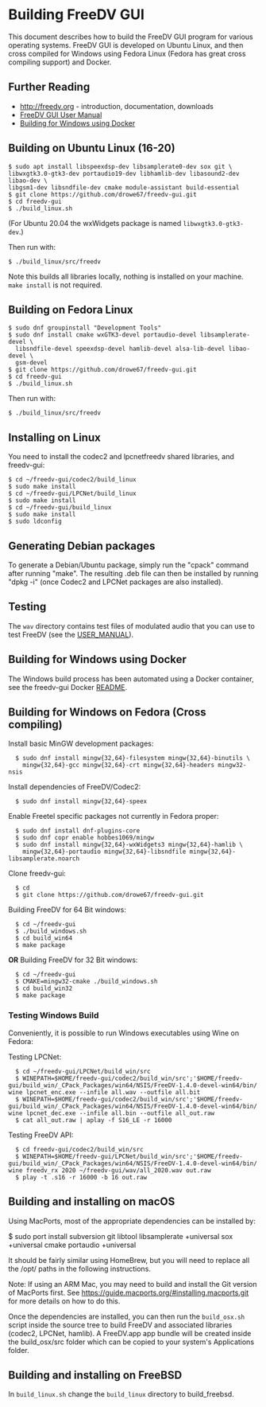  # Building FreeDV GUI

This document describes how to build the FreeDV GUI program for various operating systems.  FreeDV GUI is developed on Ubuntu Linux, and then cross compiled for Windows using Fedora Linux (Fedora has great cross compiling support) and Docker.

## Further Reading

  * http://freedv.org - introduction, documentation, downloads
  * [FreeDV GUI User Manual](USER_MANUAL.md)
  * [Building for Windows using Docker](docker/README_docker.md)
  
## Building on Ubuntu Linux (16-20)
  ```
  $ sudo apt install libspeexdsp-dev libsamplerate0-dev sox git \
  libwxgtk3.0-gtk3-dev portaudio19-dev libhamlib-dev libasound2-dev libao-dev \
  libgsm1-dev libsndfile-dev cmake module-assistant build-essential
  $ git clone https://github.com/drowe67/freedv-gui.git
  $ cd freedv-gui
  $ ./build_linux.sh
  ```
  (For Ubuntu 20.04 the wxWidgets package is named `libwxgtk3.0-gtk3-dev`.)
  
  Then run with:
  ```
  $ ./build_linux/src/freedv
  ```
  
  Note this builds all libraries locally, nothing is installed on your machine.  ```make install``` is not required.

## Building on Fedora Linux
  ```
  $ sudo dnf groupinstall "Development Tools"
  $ sudo dnf install cmake wxGTK3-devel portaudio-devel libsamplerate-devel \
    libsndfile-devel speexdsp-devel hamlib-devel alsa-lib-devel libao-devel \
    gsm-devel
  $ git clone https://github.com/drowe67/freedv-gui.git
  $ cd freedv-gui
  $ ./build_linux.sh
  ```
  Then run with:
  ```
  $ ./build_linux/src/freedv
  ```

## Installing on Linux

You need to install the codec2 and lpcnetfreedv shared libraries, and freedv-gui:
  ```
  $ cd ~/freedv-gui/codec2/build_linux
  $ sudo make install
  $ cd ~/freedv-gui/LPCNet/build_linux
  $ sudo make install
  $ cd ~/freedv-gui/build_linux
  $ sudo make install
  $ sudo ldconfig
  ```
 
## Generating Debian packages

To generate a Debian/Ubuntu package, simply run the "cpack" command after running "make". The resulting .deb file can then be installed by running "dpkg -i" (once Codec2 and LPCNet packages are also installed).
 
## Testing

The ```wav``` directory contains test files of modulated audio that you can use to test FreeDV (see the [USER_MANUAL](USER_MANUAL.md)).

## Building for Windows using Docker

The Windows build process has been automated using a Docker container, see the freedv-gui Docker [README](docker/README_docker.md).

## Building for Windows on Fedora (Cross compiling)

Install basic MinGW development packages:
```
  $ sudo dnf install mingw{32,64}-filesystem mingw{32,64}-binutils \
    mingw{32,64}-gcc mingw{32,64}-crt mingw{32,64}-headers mingw32-nsis
```

Install dependencies of FreeDV/Codec2:
```
  $ sudo dnf install mingw{32,64}-speex
```

Enable Freetel specific packages not currently in Fedora proper:
```
  $ sudo dnf install dnf-plugins-core
  $ sudo dnf copr enable hobbes1069/mingw
  $ sudo dnf install mingw{32,64}-wxWidgets3 mingw{32,64}-hamlib \
    mingw{32,64}-portaudio mingw{32,64}-libsndfile mingw{32,64}-libsamplerate.noarch
```

Clone freedv-gui:
```
  $ cd
  $ git clone https://github.com/drowe67/freedv-gui.git
```

Building FreeDV for 64 Bit windows:
```
  $ cd ~/freedv-gui
  $ ./build_windows.sh
  $ cd build_win64
  $ make package
```

**OR** Building FreeDV for 32 Bit windows:
```
  $ cd ~/freedv-gui
  $ CMAKE=mingw32-cmake ./build_windows.sh
  $ cd build_win32
  $ make package
```

### Testing Windows Build

Conveniently, it is possible to run Windows executables using Wine on Fedora:

Testing LPCNet:
```
  $ cd ~/freedv-gui/LPCNet/build_win/src
  $ WINEPATH=$HOME/freedv-gui/codec2/build_win/src';'$HOME/freedv-gui/build_win/_CPack_Packages/win64/NSIS/FreeDV-1.4.0-devel-win64/bin/ wine lpcnet_enc.exe --infile all.wav --outfile all.bit
  $ WINEPATH=$HOME/freedv-gui/codec2/build_win/src';'$HOME/freedv-gui/build_win/_CPack_Packages/win64/NSIS/FreeDV-1.4.0-devel-win64/bin/ wine lpcnet_dec.exe --infile all.bin --outfile all_out.raw
  $ cat all_out.raw | aplay -f S16_LE -r 16000

```

Testing FreeDV API:

```
  $ cd freedv-gui/codec2/build_win/src
  $ WINEPATH=$HOME/freedv-gui/LPCNet/build_win/src';'$HOME/freedv-gui/build_win/_CPack_Packages/win64/NSIS/FreeDV-1.4.0-devel-win64/bin/ wine freedv_rx 2020 ~/freedv-gui/wav/all_2020.wav out.raw
  $ play -t .s16 -r 16000 -b 16 out.raw
```

## Building and installing on macOS

Using MacPorts, most of the appropriate dependencies can be installed by:

$ sudo port install subversion git libtool libsamplerate +universal sox +universal cmake portaudio +universal

It should be fairly similar using HomeBrew, but you will need to replace all the /opt/ paths in the following instructions.

Note: If using an ARM Mac, you may need to build and install the Git version of MacPorts first. See https://guide.macports.org/#installing.macports.git for more details on how to do this.

Once the dependencies are installed, you can then run the `build_osx.sh` script inside the source tree to build
FreeDV and associated libraries (codec2, LPCNet, hamlib). A FreeDV.app app bundle will be created inside the build_osx/src
folder which can be copied to your system's Applications folder.

## Building and installing on FreeBSD

In ```build_linux.sh``` change the ```build_linux``` directory to build_freebsd.
